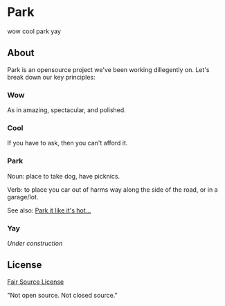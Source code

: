 # Park

wow cool park yay

## About

Park is an opensource project we've been working dillegently on. Let's break down our key principles:

### Wow

As in amazing, spectacular, and polished.

### Cool

If you have to ask, then you can't afford it.

### Park

Noun: place to take dog, have picknics.

Verb: to place you car out of harms way along the side of the road, or in a garage/lot.

See also: [Park it like it's hot...](https://www.youtube.com/watch?v=RaCodgL9cvk)

### Yay

*Under construction*

## License 

[Fair Source License](https://fair.io/#license)

"Not open source. Not closed source."
